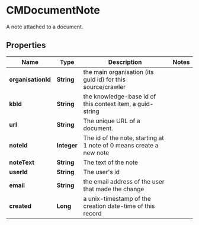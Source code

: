 

# CMDocumentNote

A note attached to a document.

## Properties

| Name | Type | Description | Notes |
|------------ | ------------- | ------------- | -------------|
|**organisationId** | **String** | the main organisation (its guid id) for this source/crawler |  |
|**kbId** | **String** | the knowledge-base id of this context item, a guid-string |  |
|**url** | **String** | The unique URL of a document. |  |
|**noteId** | **Integer** | The id of the note, starting at 1 note of 0 means create a new note |  |
|**noteText** | **String** | The text of the note |  |
|**userId** | **String** | The user&#39;s id |  |
|**email** | **String** | the email address of the user that made the change |  |
|**created** | **Long** | a unix-timestamp of the creation date-time of this record |  |



